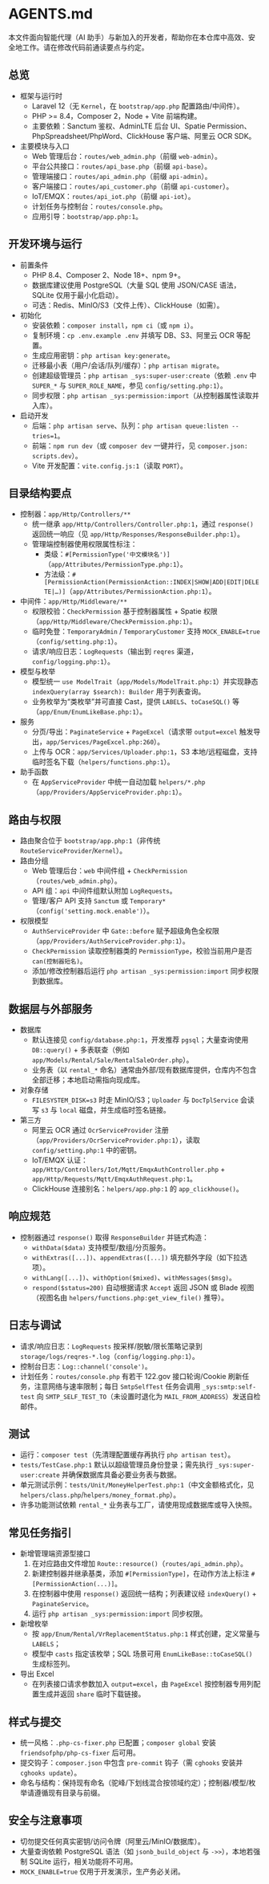 # AGENTS.md

本文件面向智能代理（AI 助手）与新加入的开发者，帮助你在本仓库中高效、安全地工作。请在修改代码前通读要点与约定。

## 总览

-   框架与运行时
    -   Laravel 12（无 `Kernel`，在 `bootstrap/app.php` 配置路由/中间件）。
    -   PHP >= 8.4，Composer 2，Node + Vite 前端构建。
    -   主要依赖：Sanctum 鉴权、AdminLTE 后台 UI、Spatie Permission、PhpSpreadsheet/PhpWord、ClickHouse 客户端、阿里云 OCR SDK。
-   主要模块与入口
    -   Web 管理后台：`routes/web_admin.php`（前缀 `web-admin`）。
    -   平台公共接口：`routes/api_base.php`（前缀 `api-base`）。
    -   管理端接口：`routes/api_admin.php`（前缀 `api-admin`）。
    -   客户端接口：`routes/api_customer.php`（前缀 `api-customer`）。
    -   IoT/EMQX：`routes/api_iot.php`（前缀 `api-iot`）。
    -   计划任务与控制台：`routes/console.php`。
    -   应用引导：`bootstrap/app.php:1`。

## 开发环境与运行

-   前置条件
    -   PHP 8.4、Composer 2、Node 18+、npm 9+。
    -   数据库建议使用 PostgreSQL（大量 SQL 使用 JSON/CASE 语法，SQLite 仅用于最小化启动）。
    -   可选：Redis、MinIO/S3（文件上传）、ClickHouse（如需）。
-   初始化
    -   安装依赖：`composer install`，`npm ci`（或 `npm i`）。
    -   复制环境：`cp .env.example .env` 并填写 DB、S3、阿里云 OCR 等配置。
    -   生成应用密钥：`php artisan key:generate`。
    -   迁移最小表（用户/会话/队列/缓存）：`php artisan migrate`。
    -   创建超级管理员：`php artisan _sys:super-user:create`（依赖 `.env` 中 `SUPER_*` 与 `SUPER_ROLE_NAME`，参见 `config/setting.php:1`）。
    -   同步权限：`php artisan _sys:permission:import`（从控制器属性读取并入库）。
-   启动开发
    -   后端：`php artisan serve`、队列：`php artisan queue:listen --tries=1`。
    -   前端：`npm run dev`（或 `composer dev` 一键并行，见 `composer.json: scripts.dev`）。
    -   Vite 开发配置：`vite.config.js:1`（读取 `PORT`）。

## 目录结构要点

-   控制器：`app/Http/Controllers/**`
    -   统一继承 `app/Http/Controllers/Controller.php:1`，通过 `response()` 返回统一响应（见 `app/Http/Responses/ResponseBuilder.php:1`）。
    -   管理端控制器使用权限属性标注：
        -   类级：`#[PermissionType('中文模块名')]`（`app/Attributes/PermissionType.php:1`）。
        -   方法级：`#[PermissionAction(PermissionAction::INDEX|SHOW|ADD|EDIT|DELETE|…)]`（`app/Attributes/PermissionAction.php:1`）。
-   中间件：`app/Http/Middleware/**`
    -   权限校验：`CheckPermission` 基于控制器属性 + Spatie 权限（`app/Http/Middleware/CheckPermission.php:1`）。
    -   临时免登：`TemporaryAdmin` / `TemporaryCustomer` 支持 `MOCK_ENABLE=true`（`config/setting.php:1`）。
    -   请求/响应日志：`LogRequests`（输出到 `reqres` 渠道，`config/logging.php:1`）。
-   模型与枚举
    -   模型统一 `use ModelTrait`（`app/Models/ModelTrait.php:1`）并实现静态 `indexQuery(array $search): Builder` 用于列表查询。
    -   业务枚举为“类枚举”并可直接 Cast，提供 `LABELS`、`toCaseSQL()` 等（`app/Enum/EnumLikeBase.php:1`）。
-   服务
    -   分页/导出：`PaginateService` + `PageExcel`（请求带 `output=excel` 触发导出，`app/Services/PageExcel.php:260`）。
    -   上传与 OCR：`app/Services/Uploader.php:1`，S3 本地/远程磁盘，支持临时签名下载（`helpers/functions.php:1`）。
-   助手函数
    -   在 `AppServiceProvider` 中统一自动加载 `helpers/*.php`（`app/Providers/AppServiceProvider.php:1`）。

## 路由与权限

-   路由聚合位于 `bootstrap/app.php:1`（非传统 `RouteServiceProvider`/`Kernel`）。
-   路由分组
    -   Web 管理后台：`web` 中间件组 + `CheckPermission`（`routes/web_admin.php`）。
    -   API 组：`api` 中间件组默认附加 `LogRequests`。
    -   管理/客户 API 支持 `Sanctum` 或 `Temporary*`（`config('setting.mock.enable')`）。
-   权限模型
    -   `AuthServiceProvider` 中 `Gate::before` 赋予超级角色全权限（`app/Providers/AuthServiceProvider.php:1`）。
    -   `CheckPermission` 读取控制器类的 `PermissionType`，校验当前用户是否 `can(控制器短名)`。
    -   添加/修改控制器后运行 `php artisan _sys:permission:import` 同步权限到数据库。

## 数据层与外部服务

-   数据库
    -   默认连接见 `config/database.php:1`，开发推荐 `pgsql`；大量查询使用 `DB::query()` + 多表联查（例如 `app/Models/Rental/Sale/RentalSaleOrder.php`）。
    -   业务表（以 `rental_*` 命名）通常由外部/现有数据库提供，仓库内不包含全部迁移；本地启动需指向现成库。
-   对象存储
    -   `FILESYSTEM_DISK=s3` 时走 MinIO/S3；`Uploader` 与 `DocTplService` 会读写 `s3` 与 `local` 磁盘，并生成临时签名链接。
-   第三方
    -   阿里云 OCR 通过 `OcrServiceProvider` 注册（`app/Providers/OcrServiceProvider.php:1`），读取 `config/setting.php:1` 中的密钥。
    -   IoT/EMQX 认证：`app/Http/Controllers/Iot/Mqtt/EmqxAuthController.php` + `app/Http/Requests/Mqtt/EmqxAuthRequest.php:1`。
    -   ClickHouse 连接别名：`helpers/app.php:1` 的 `app_clickhouse()`。

## 响应规范

-   控制器通过 `response()` 取得 `ResponseBuilder` 并链式构造：
    -   `withData($data)` 支持模型/数组/分页服务。
    -   `withExtras([...])`、`appendExtras([...])` 填充额外字段（如下拉选项）。
    -   `withLang([...])`、`withOption($mixed)`、`withMessages($msg)`。
    -   `respond($status=200)` 自动根据请求 `Accept` 返回 JSON 或 Blade 视图（视图名由 `helpers/functions.php:get_view_file()` 推导）。

## 日志与调试

-   请求/响应日志：`LogRequests` 按采样/脱敏/限长策略记录到 `storage/logs/reqres-*.log`（`config/logging.php:1`）。
-   控制台日志：`Log::channel('console')`。
-   计划任务：`routes/console.php` 有若干 122.gov 接口轮询/Cookie 刷新任务，注意网络与速率限制；每日 `SmtpSelfTest` 任务会调用 `_sys:smtp:self-test` 向 `SMTP_SELF_TEST_TO`（未设置时退化为 `MAIL_FROM_ADDRESS`）发送自检邮件。

## 测试

-   运行：`composer test`（先清理配置缓存再执行 `php artisan test`）。
-   `tests/TestCase.php:1` 默认以超级管理员身份登录；需先执行 `_sys:super-user:create` 并确保数据库具备必要业务表与数据。
-   单元测试示例：`tests/Unit/MoneyHelperTest.php:1`（中文金额格式化，见 `helpers/class.php`/`helpers/money_format.php`）。
-   许多功能测试依赖 `rental_*` 业务表与工厂，请使用现成数据库或导入快照。

## 常见任务指引

-   新增管理端资源型接口
    1. 在对应路由文件增加 `Route::resource()`（`routes/api_admin.php`）。
    2. 新建控制器并继承基类，添加 `#[PermissionType]`，在动作方法上标注 `#[PermissionAction(...)]`。
    3. 在控制器中使用 `response()` 返回统一结构；列表建议经 `indexQuery()` + `PaginateService`。
    4. 运行 `php artisan _sys:permission:import` 同步权限。
-   新增枚举
    -   按 `app/Enum/Rental/VrReplacementStatus.php:1` 样式创建，定义常量与 `LABELS`；
    -   模型中 `casts` 指定该枚举；SQL 场景可用 `EnumLikeBase::toCaseSQL()` 生成标签列。
-   导出 Excel
    -   在列表接口请求参数加入 `output=excel`，由 `PageExcel` 按控制器专用列配置生成并返回 `share` 临时下载链接。

## 样式与提交

-   统一风格：`.php-cs-fixer.php` 已配置；`composer global` 安装 `friendsofphp/php-cs-fixer` 后可用。
-   提交钩子：`composer.json` 中包含 `pre-commit` 钩子（需 `cghooks` 安装并 `cghooks update`）。
-   命名与结构：保持现有命名（驼峰/下划线混合按领域约定）；控制器/模型/枚举请遵循现有目录与前缀。

## 安全与注意事项

-   切勿提交任何真实密钥/访问令牌（阿里云/MinIO/数据库）。
-   大量查询依赖 PostgreSQL 语法（如 `jsonb_build_object` 与 `->>`），本地若强制 SQLite 运行，相关功能将不可用。
-   `MOCK_ENABLE=true` 仅用于开发演示，生产务必关闭。
